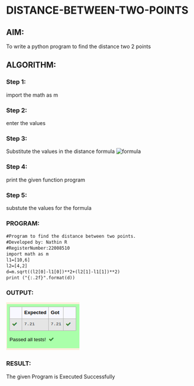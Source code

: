# DISTANCE-BETWEEN-TWO-POINTS

## AIM:
To write a python program to find the distance two 2 points
## ALGORITHM:
### Step 1: 
import the math as m
### Step 2: 
enter the values 
### Step 3: 
Substitute the values in the distance formula  ![formula](/formula.jpg)
### Step 4: 
print the given function program
### Step 5:
substute the values for the formula
### PROGRAM:
```
#Program to find the distance between two points.
#Developed by: Nathin R
#RegisterNumber:22008510
import math as m
l1=[10,6]
l2=[4,2]
d=m.sqrt((l2[0]-l1[0])**2+(l2[1]-l1[1])**2)
print ("{:.2f}".format(d))
```
  


### OUTPUT:
![Output!](/distance.png)


### RESULT:
The given Program is Executed Successfully
